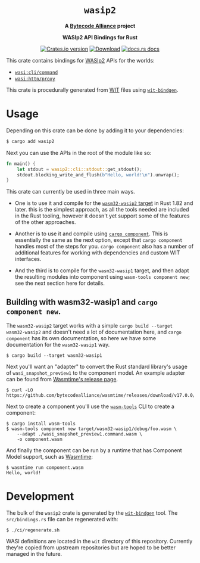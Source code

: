 <div align="center">
  <h1><code>wasip2</code></h1>

<strong>A <a href="https://bytecodealliance.org/">Bytecode Alliance</a> project</strong>

  <p>
    <strong>WASIp2 API Bindings for Rust</strong>
  </p>

  <p>
    <a href="https://crates.io/crates/wasip2"><img src="https://img.shields.io/crates/v/wasip2.svg?style=flat-square" alt="Crates.io version" /></a>
    <a href="https://crates.io/crates/wasip2"><img src="https://img.shields.io/crates/d/wasip2.svg?style=flat-square" alt="Download" /></a>
    <a href="https://docs.rs/wasip2/"><img src="https://img.shields.io/badge/docs-latest-blue.svg?style=flat-square" alt="docs.rs docs" /></a>
  </p>
</div>

This crate contains bindings for [WASIp2](https://github.com/WebAssembly/WASI)
APIs for the worlds:

* [`wasi:cli/command`]
* [`wasi:http/proxy`]

This crate is procedurally generated from [WIT] files using [`wit-bindgen`].

[`wasi:cli/command`]: https://github.com/WebAssembly/wasi-cli
[`wasi:http/proxy`]: https://github.com/WebAssembly/wasi-http
[WIT]: https://component-model.bytecodealliance.org/design/wit.html
[`wit-bindgen`]: https://github.com/bytecodealliance/wit-bindgen
[components]: https://component-model.bytecodealliance.org/
[`wasm-tools`]: https://github.com/bytecodealliance/wasm-tools

# Usage

Depending on this crate can be done by adding it to your dependencies:

```sh
$ cargo add wasip2
```

Next you can use the APIs in the root of the module like so:

```rust
fn main() {
    let stdout = wasip2::cli::stdout::get_stdout();
    stdout.blocking_write_and_flush(b"Hello, world!\n").unwrap();
}
```

This crate can currently be used in three main ways.

- One is to use it and compile for the [`wasm32-wasip2` target] in Rust 1.82 and later.
  this is the simplest approach, as all the tools needed are included in the
  Rust tooling, however it doesn't yet support some of the features of the
  other approaches.

- Another is to use it and compile using [`cargo component`]. This is essentially
  the same as the next option, except that `cargo component` handles most of the
  steps for you. `cargo component` also has a number of additional features for
  working with dependencies and custom WIT interfaces.

- And the third is to compile for the `wasm32-wasip1` target, and then adapt
  the resulting modules into component using `wasm-tools component new`; see
  the next section here for details.

[`wasm32-wasip2` target]: https://blog.rust-lang.org/2024/11/26/wasip2-tier-2.html
[`cargo component`]: https://github.com/bytecodealliance/cargo-component

## Building with wasm32-wasip1 and `cargo component new`.

The `wasm32-wasip2` target works with a simple `cargo build --target wasm32-wasip2`
and doesn't need a lot of documentation here, and `cargo component` has its own
documentation, so here we have some documentation for the `wasm32-wasip1` way.

```
$ cargo build --target wasm32-wasip1
```

Next you'll want an "adapter" to convert the Rust standard library's usage of
`wasi_snapshot_preview1` to the component model. An example adapter can be found
from [Wasmtime's release page](https://github.com/bytecodealliance/wasmtime/releases/download/v17.0.0/wasi_snapshot_preview1.command.wasm).

```
$ curl -LO https://github.com/bytecodealliance/wasmtime/releases/download/v17.0.0/wasi_snapshot_preview1.command.wasm
```

Next to create a component you'll use the [`wasm-tools`] CLI to create a
component:

```
$ cargo install wasm-tools
$ wasm-tools component new target/wasm32-wasip1/debug/foo.wasm \
    --adapt ./wasi_snapshot_preview1.command.wasm \
    -o component.wasm
```

And finally the component can be run by a runtime that has Component Model
support, such as [Wasmtime]:

```
$ wasmtime run component.wasm
Hello, world!
```

[Wasmtime]: https://github.com/bytecodealliance/wasmtime

# Development

The bulk of the `wasip2` crate is generated by the [`wit-bindgen`] tool. The
`src/bindings.rs` file can be regenerated with:

```
$ ./ci/regenerate.sh
```

WASI definitions are located in the `wit` directory of this repository.
Currently they're copied from upstream repositories but are hoped to be better
managed in the future.
